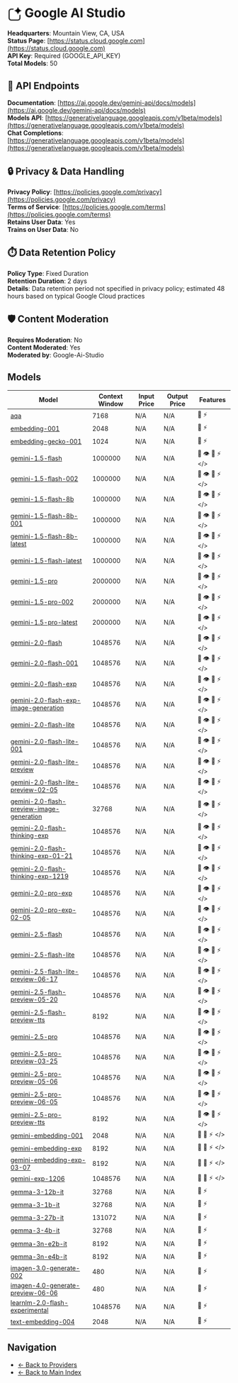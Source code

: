 # <img src="./logo.svg" alt="Google AI Studio Logo" height="32" style="vertical-align: middle; min-width: 32px; min-height: 32px"> Google AI Studio

**Headquarters**: Mountain View, CA, USA  
**Status Page**: [https://status.cloud.google.com](https://status.cloud.google.com)  
**API Key**: Required (GOOGLE_API_KEY)  
**Total Models**: 50

## 🔗 API Endpoints

**Documentation**: [https://ai.google.dev/gemini-api/docs/models](https://ai.google.dev/gemini-api/docs/models)  
**Models API**: [https://generativelanguage.googleapis.com/v1beta/models](https://generativelanguage.googleapis.com/v1beta/models)  
**Chat Completions**: [https://generativelanguage.googleapis.com/v1beta/models](https://generativelanguage.googleapis.com/v1beta/models)  

## 🔒 Privacy & Data Handling

**Privacy Policy**: [https://policies.google.com/privacy](https://policies.google.com/privacy)  
**Terms of Service**: [https://policies.google.com/terms](https://policies.google.com/terms)  
**Retains User Data**: Yes  
**Trains on User Data**: No  

## ⏱️ Data Retention Policy

**Policy Type**: Fixed Duration  
**Retention Duration**: 2 days  
**Details**: Data retention period not specified in privacy policy; estimated 48 hours based on typical Google Cloud practices  

## 🛡️ Content Moderation

**Requires Moderation**: No  
**Content Moderated**: Yes  
**Moderated by**: Google-Ai-Studio  

## Models

| Model | Context Window | Input Price | Output Price | Features |
|-------|----------------|-------------|--------------|----------|
| [aqa](./models/aqa.md) | 7168 | N/A | N/A | <span title="Text Processing">📝</span> <span title="Response Streaming">⚡</span> |
| [embedding-001](./models/embedding-001.md) | 2048 | N/A | N/A | <span title="Text Processing">📝</span> <span title="Response Streaming">⚡</span> |
| [embedding-gecko-001](./models/embedding-gecko-001.md) | 1024 | N/A | N/A | <span title="Text Processing">📝</span> <span title="Response Streaming">⚡</span> |
| [gemini-1.5-flash](./models/gemini-1.5-flash.md) | 1000000 | N/A | N/A | <span title="Text Processing">📝</span> <span title="Vision/Image Input">👁️</span> <span title="Tool Calling">🔧</span> <span title="Response Streaming">⚡</span> <span title="Structured Output"></></span> |
| [gemini-1.5-flash-002](./models/gemini-1.5-flash-002.md) | 1000000 | N/A | N/A | <span title="Text Processing">📝</span> <span title="Vision/Image Input">👁️</span> <span title="Tool Calling">🔧</span> <span title="Response Streaming">⚡</span> <span title="Structured Output"></></span> |
| [gemini-1.5-flash-8b](./models/gemini-1.5-flash-8b.md) | 1000000 | N/A | N/A | <span title="Text Processing">📝</span> <span title="Vision/Image Input">👁️</span> <span title="Tool Calling">🔧</span> <span title="Response Streaming">⚡</span> <span title="Structured Output"></></span> |
| [gemini-1.5-flash-8b-001](./models/gemini-1.5-flash-8b-001.md) | 1000000 | N/A | N/A | <span title="Text Processing">📝</span> <span title="Vision/Image Input">👁️</span> <span title="Tool Calling">🔧</span> <span title="Response Streaming">⚡</span> <span title="Structured Output"></></span> |
| [gemini-1.5-flash-8b-latest](./models/gemini-1.5-flash-8b-latest.md) | 1000000 | N/A | N/A | <span title="Text Processing">📝</span> <span title="Vision/Image Input">👁️</span> <span title="Tool Calling">🔧</span> <span title="Response Streaming">⚡</span> <span title="Structured Output"></></span> |
| [gemini-1.5-flash-latest](./models/gemini-1.5-flash-latest.md) | 1000000 | N/A | N/A | <span title="Text Processing">📝</span> <span title="Vision/Image Input">👁️</span> <span title="Tool Calling">🔧</span> <span title="Response Streaming">⚡</span> <span title="Structured Output"></></span> |
| [gemini-1.5-pro](./models/gemini-1.5-pro.md) | 2000000 | N/A | N/A | <span title="Text Processing">📝</span> <span title="Vision/Image Input">👁️</span> <span title="Tool Calling">🔧</span> <span title="Response Streaming">⚡</span> <span title="Structured Output"></></span> |
| [gemini-1.5-pro-002](./models/gemini-1.5-pro-002.md) | 2000000 | N/A | N/A | <span title="Text Processing">📝</span> <span title="Vision/Image Input">👁️</span> <span title="Tool Calling">🔧</span> <span title="Response Streaming">⚡</span> <span title="Structured Output"></></span> |
| [gemini-1.5-pro-latest](./models/gemini-1.5-pro-latest.md) | 2000000 | N/A | N/A | <span title="Text Processing">📝</span> <span title="Vision/Image Input">👁️</span> <span title="Tool Calling">🔧</span> <span title="Response Streaming">⚡</span> <span title="Structured Output"></></span> |
| [gemini-2.0-flash](./models/gemini-2.0-flash.md) | 1048576 | N/A | N/A | <span title="Text Processing">📝</span> <span title="Vision/Image Input">👁️</span> <span title="Tool Calling">🔧</span> <span title="Response Streaming">⚡</span> <span title="Structured Output"></></span> |
| [gemini-2.0-flash-001](./models/gemini-2.0-flash-001.md) | 1048576 | N/A | N/A | <span title="Text Processing">📝</span> <span title="Vision/Image Input">👁️</span> <span title="Tool Calling">🔧</span> <span title="Response Streaming">⚡</span> <span title="Structured Output"></></span> |
| [gemini-2.0-flash-exp](./models/gemini-2.0-flash-exp.md) | 1048576 | N/A | N/A | <span title="Text Processing">📝</span> <span title="Vision/Image Input">👁️</span> <span title="Tool Calling">🔧</span> <span title="Response Streaming">⚡</span> <span title="Structured Output"></></span> |
| [gemini-2.0-flash-exp-image-generation](./models/gemini-2.0-flash-exp-image-generation.md) | 1048576 | N/A | N/A | <span title="Text Processing">📝</span> <span title="Vision/Image Input">👁️</span> <span title="Tool Calling">🔧</span> <span title="Response Streaming">⚡</span> <span title="Structured Output"></></span> |
| [gemini-2.0-flash-lite](./models/gemini-2.0-flash-lite.md) | 1048576 | N/A | N/A | <span title="Text Processing">📝</span> <span title="Vision/Image Input">👁️</span> <span title="Tool Calling">🔧</span> <span title="Response Streaming">⚡</span> <span title="Structured Output"></></span> |
| [gemini-2.0-flash-lite-001](./models/gemini-2.0-flash-lite-001.md) | 1048576 | N/A | N/A | <span title="Text Processing">📝</span> <span title="Vision/Image Input">👁️</span> <span title="Tool Calling">🔧</span> <span title="Response Streaming">⚡</span> <span title="Structured Output"></></span> |
| [gemini-2.0-flash-lite-preview](./models/gemini-2.0-flash-lite-preview.md) | 1048576 | N/A | N/A | <span title="Text Processing">📝</span> <span title="Vision/Image Input">👁️</span> <span title="Tool Calling">🔧</span> <span title="Response Streaming">⚡</span> <span title="Structured Output"></></span> |
| [gemini-2.0-flash-lite-preview-02-05](./models/gemini-2.0-flash-lite-preview-02-05.md) | 1048576 | N/A | N/A | <span title="Text Processing">📝</span> <span title="Vision/Image Input">👁️</span> <span title="Tool Calling">🔧</span> <span title="Response Streaming">⚡</span> <span title="Structured Output"></></span> |
| [gemini-2.0-flash-preview-image-generation](./models/gemini-2.0-flash-preview-image-generation.md) | 32768 | N/A | N/A | <span title="Text Processing">📝</span> <span title="Vision/Image Input">👁️</span> <span title="Tool Calling">🔧</span> <span title="Response Streaming">⚡</span> <span title="Structured Output"></></span> |
| [gemini-2.0-flash-thinking-exp](./models/gemini-2.0-flash-thinking-exp.md) | 1048576 | N/A | N/A | <span title="Text Processing">📝</span> <span title="Vision/Image Input">👁️</span> <span title="Tool Calling">🔧</span> <span title="Response Streaming">⚡</span> <span title="Structured Output"></></span> |
| [gemini-2.0-flash-thinking-exp-01-21](./models/gemini-2.0-flash-thinking-exp-01-21.md) | 1048576 | N/A | N/A | <span title="Text Processing">📝</span> <span title="Vision/Image Input">👁️</span> <span title="Tool Calling">🔧</span> <span title="Response Streaming">⚡</span> <span title="Structured Output"></></span> |
| [gemini-2.0-flash-thinking-exp-1219](./models/gemini-2.0-flash-thinking-exp-1219.md) | 1048576 | N/A | N/A | <span title="Text Processing">📝</span> <span title="Vision/Image Input">👁️</span> <span title="Tool Calling">🔧</span> <span title="Response Streaming">⚡</span> <span title="Structured Output"></></span> |
| [gemini-2.0-pro-exp](./models/gemini-2.0-pro-exp.md) | 1048576 | N/A | N/A | <span title="Text Processing">📝</span> <span title="Vision/Image Input">👁️</span> <span title="Tool Calling">🔧</span> <span title="Response Streaming">⚡</span> <span title="Structured Output"></></span> |
| [gemini-2.0-pro-exp-02-05](./models/gemini-2.0-pro-exp-02-05.md) | 1048576 | N/A | N/A | <span title="Text Processing">📝</span> <span title="Vision/Image Input">👁️</span> <span title="Tool Calling">🔧</span> <span title="Response Streaming">⚡</span> <span title="Structured Output"></></span> |
| [gemini-2.5-flash](./models/gemini-2.5-flash.md) | 1048576 | N/A | N/A | <span title="Text Processing">📝</span> <span title="Vision/Image Input">👁️</span> <span title="Tool Calling">🔧</span> <span title="Response Streaming">⚡</span> <span title="Structured Output"></></span> |
| [gemini-2.5-flash-lite](./models/gemini-2.5-flash-lite.md) | 1048576 | N/A | N/A | <span title="Text Processing">📝</span> <span title="Vision/Image Input">👁️</span> <span title="Tool Calling">🔧</span> <span title="Response Streaming">⚡</span> <span title="Structured Output"></></span> |
| [gemini-2.5-flash-lite-preview-06-17](./models/gemini-2.5-flash-lite-preview-06-17.md) | 1048576 | N/A | N/A | <span title="Text Processing">📝</span> <span title="Vision/Image Input">👁️</span> <span title="Tool Calling">🔧</span> <span title="Response Streaming">⚡</span> <span title="Structured Output"></></span> |
| [gemini-2.5-flash-preview-05-20](./models/gemini-2.5-flash-preview-05-20.md) | 1048576 | N/A | N/A | <span title="Text Processing">📝</span> <span title="Vision/Image Input">👁️</span> <span title="Tool Calling">🔧</span> <span title="Response Streaming">⚡</span> <span title="Structured Output"></></span> |
| [gemini-2.5-flash-preview-tts](./models/gemini-2.5-flash-preview-tts.md) | 8192 | N/A | N/A | <span title="Text Processing">📝</span> <span title="Vision/Image Input">👁️</span> <span title="Tool Calling">🔧</span> <span title="Response Streaming">⚡</span> <span title="Structured Output"></></span> |
| [gemini-2.5-pro](./models/gemini-2.5-pro.md) | 1048576 | N/A | N/A | <span title="Text Processing">📝</span> <span title="Vision/Image Input">👁️</span> <span title="Tool Calling">🔧</span> <span title="Response Streaming">⚡</span> <span title="Structured Output"></></span> |
| [gemini-2.5-pro-preview-03-25](./models/gemini-2.5-pro-preview-03-25.md) | 1048576 | N/A | N/A | <span title="Text Processing">📝</span> <span title="Vision/Image Input">👁️</span> <span title="Tool Calling">🔧</span> <span title="Response Streaming">⚡</span> <span title="Structured Output"></></span> |
| [gemini-2.5-pro-preview-05-06](./models/gemini-2.5-pro-preview-05-06.md) | 1048576 | N/A | N/A | <span title="Text Processing">📝</span> <span title="Vision/Image Input">👁️</span> <span title="Tool Calling">🔧</span> <span title="Response Streaming">⚡</span> <span title="Structured Output"></></span> |
| [gemini-2.5-pro-preview-06-05](./models/gemini-2.5-pro-preview-06-05.md) | 1048576 | N/A | N/A | <span title="Text Processing">📝</span> <span title="Vision/Image Input">👁️</span> <span title="Tool Calling">🔧</span> <span title="Response Streaming">⚡</span> <span title="Structured Output"></></span> |
| [gemini-2.5-pro-preview-tts](./models/gemini-2.5-pro-preview-tts.md) | 8192 | N/A | N/A | <span title="Text Processing">📝</span> <span title="Vision/Image Input">👁️</span> <span title="Tool Calling">🔧</span> <span title="Response Streaming">⚡</span> <span title="Structured Output"></></span> |
| [gemini-embedding-001](./models/gemini-embedding-001.md) | 2048 | N/A | N/A | <span title="Text Processing">📝</span> <span title="Tool Calling">🔧</span> <span title="Response Streaming">⚡</span> <span title="Structured Output"></></span> |
| [gemini-embedding-exp](./models/gemini-embedding-exp.md) | 8192 | N/A | N/A | <span title="Text Processing">📝</span> <span title="Tool Calling">🔧</span> <span title="Response Streaming">⚡</span> <span title="Structured Output"></></span> |
| [gemini-embedding-exp-03-07](./models/gemini-embedding-exp-03-07.md) | 8192 | N/A | N/A | <span title="Text Processing">📝</span> <span title="Tool Calling">🔧</span> <span title="Response Streaming">⚡</span> <span title="Structured Output"></></span> |
| [gemini-exp-1206](./models/gemini-exp-1206.md) | 1048576 | N/A | N/A | <span title="Text Processing">📝</span> <span title="Tool Calling">🔧</span> <span title="Response Streaming">⚡</span> <span title="Structured Output"></></span> |
| [gemma-3-12b-it](./models/gemma-3-12b-it.md) | 32768 | N/A | N/A | <span title="Text Processing">📝</span> <span title="Response Streaming">⚡</span> |
| [gemma-3-1b-it](./models/gemma-3-1b-it.md) | 32768 | N/A | N/A | <span title="Text Processing">📝</span> <span title="Response Streaming">⚡</span> |
| [gemma-3-27b-it](./models/gemma-3-27b-it.md) | 131072 | N/A | N/A | <span title="Text Processing">📝</span> <span title="Response Streaming">⚡</span> |
| [gemma-3-4b-it](./models/gemma-3-4b-it.md) | 32768 | N/A | N/A | <span title="Text Processing">📝</span> <span title="Response Streaming">⚡</span> |
| [gemma-3n-e2b-it](./models/gemma-3n-e2b-it.md) | 8192 | N/A | N/A | <span title="Text Processing">📝</span> <span title="Response Streaming">⚡</span> |
| [gemma-3n-e4b-it](./models/gemma-3n-e4b-it.md) | 8192 | N/A | N/A | <span title="Text Processing">📝</span> <span title="Response Streaming">⚡</span> |
| [imagen-3.0-generate-002](./models/imagen-3.0-generate-002.md) | 480 | N/A | N/A | <span title="Text Processing">📝</span> <span title="Response Streaming">⚡</span> |
| [imagen-4.0-generate-preview-06-06](./models/imagen-4.0-generate-preview-06-06.md) | 480 | N/A | N/A | <span title="Text Processing">📝</span> <span title="Response Streaming">⚡</span> |
| [learnlm-2.0-flash-experimental](./models/learnlm-2.0-flash-experimental.md) | 1048576 | N/A | N/A | <span title="Text Processing">📝</span> <span title="Response Streaming">⚡</span> |
| [text-embedding-004](./models/text-embedding-004.md) | 2048 | N/A | N/A | <span title="Text Processing">📝</span> <span title="Response Streaming">⚡</span> |

## Navigation

- [← Back to Providers](../README.md)
- [← Back to Main Index](../../README.md)
